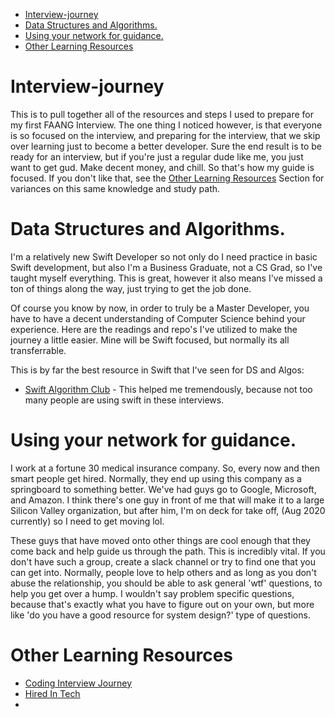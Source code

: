 - [Interview-journey](#interview-journey)
- [Data Structures and Algorithms.](#data-structures-and-algorithms)
- [Using your network for guidance.](#using-your-network-for-guidance)
- [Other Learning Resources](#other-learning-resources)

# Interview-journey
This is to pull together all of the resources and steps I used to prepare for my first FAANG Interview. The one thing I noticed however, is that everyone is so focused on the interview, and preparing for the interview, that we skip over learning just to become a better developer. Sure the end result is to be ready for an interview, but if you're just a regular dude like me, you just want to get gud. Make decent money, and chill. So that's how my guide is focused. If you don't like that, see the [Other Learning Resources](#other-learning-resources) Section for variances on this same knowledge and study path.

# Data Structures and Algorithms. 
I'm a relatively new Swift Developer so not only do I need practice in basic Swift development, but also I'm a Business Graduate, not a CS Grad, so I've taught myself everything. This is great, however it also means I've missed a ton of things along the way, just trying to get the job done. 

Of course you know by now, in order to truly be a Master Developer, you have to have a decent understanding of Computer Science behind your experience. Here are the readings and repo's I've utilized to make the journey a little easier. Mine will be Swift focused, but normally its all transferrable.

This is by far the best resource in Swift that I've seen for DS and Algos: 
- [Swift Algorithm Club](https://github.com/raywenderlich/swift-algorithm-club) - This helped me tremendously, because not too many people are using swift in these interviews. 


# Using your network for guidance. 
I work at a fortune 30 medical insurance company. So, every now and then smart people get hired. Normally, they end up using this company as a springboard to something better. We've had guys go to Google, Microsoft, and Amazon. I think there's one guy in front of me that will make it to a large Silicon Valley organization, but after him, I'm on deck for take off, (Aug 2020 currently) so I need to get moving lol.

These guys that have moved onto other things are cool enough that they come back and help guide us through the path. This is incredibly vital. If you don't have such a group, create a slack channel or try to find one that you can get into. Normally, people love to help others and as long as you don't abuse the relationship, you should be able to ask general 'wtf' questions, to help you get over a hump. I wouldn't say problem specific questions, because that's exactly what you have to figure out on your own, but more like 'do you have a good resource for system design?' type of questions. 


# Other Learning Resources
- [Coding Interview Journey](https://github.com/jwasham/coding-interview-university)
- [Hired In Tech](https://www.hiredintech.com/classrooms/algorithm-design/lesson/31)
- 